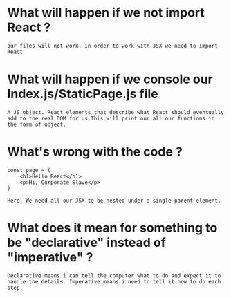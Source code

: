 # What will happen if we not import React ?
    our files will not work, in order to work with JSX we need to import React

# What will happen if we console our Index.js/StaticPage.js file
    A JS object. React elements that describe what React should eventually add to the real DOM for us.This will print our all our functions in the form of object.

# What's wrong with the code ?

    const page = (
        <h1>Hello React</h1>
        <p>Hi, Corporate Slave</p>
    )
    
    Here, We need all our JSX to be nested under a single parent element.

# What does it mean for something to be "declarative" instead of "imperative" ?
    Declarative means i can tell the computer what to do and expect it to handle the details. Imperative means i need to tell it how to do each step.